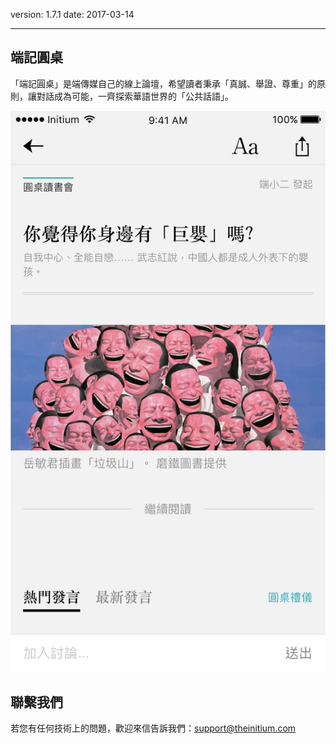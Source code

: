 version: 1.7.1
date: 2017-03-14

---

## 端記圓桌

「端記圓桌」是端傳媒自己的線上論壇，希望讀者秉承「真誠、舉證、尊重」的原則，讓對話成為可能，一齊探索華語世界的「公共話語」。

![端記圓桌](./roundtable.png)

## 聯繫我們

若您有任何技術上的問題，歡迎來信告訴我們：[support@theinitium.com](mailto:support@theinitium.com)
